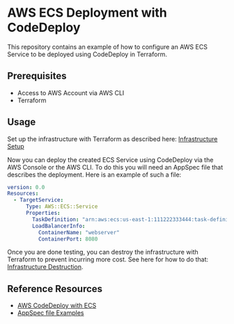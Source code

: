 # AWS ECS Deployment with CodeDeploy

This repository contains an example of how to configure an AWS ECS Service to be deployed using CodeDeploy in Terraform.

## Prerequisites

* Access to AWS Account via AWS CLI
* Terraform

## Usage

Set up the infrastructure with Terraform as described here: [Infrastructure Setup](./infrastructure/README.md#setting-up-the-infrastructure)

Now you can deploy the created ECS Service using CodeDeploy via the AWS Console or the AWS CLI.
To do this you will need an AppSpec file that describes the deployment.
Here is an example of such a file:

```yaml
version: 0.0
Resources:
  - TargetService:
      Type: AWS::ECS::Service
      Properties:
        TaskDefinition: "arn:aws:ecs:us-east-1:111222333444:task-definition/my-task-definition-family-name:1"
        LoadBalancerInfo:
          ContainerName: "webserver"
          ContainerPort: 8080
```

Once you are done testing, you can destroy the infrastructure with Terraform to prevent incurring more cost.
See here for how to do that: [Infrastructure Destruction](./infrastructure/README.md#destroying-the-infrastructure).

## Reference Resources

* [AWS CodeDeploy with ECS](https://docs.aws.amazon.com/codedeploy/latest/userguide/tutorial-ecs-deployment.html)
* [AppSpec file Examples](https://docs.aws.amazon.com/codedeploy/latest/userguide/reference-appspec-file-example.html)
